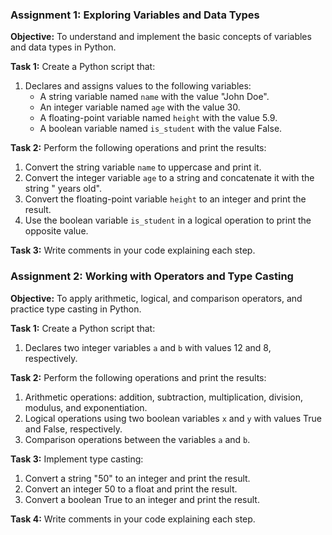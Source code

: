 ### Assignment 1: Exploring Variables and Data Types
**Objective:** To understand and implement the basic concepts of variables and data types in Python.

**Task 1:** Create a Python script that:
1. Declares and assigns values to the following variables:
   - A string variable named `name` with the value "John Doe".
   - An integer variable named `age` with the value 30.
   - A floating-point variable named `height` with the value 5.9.
   - A boolean variable named `is_student` with the value False.

**Task 2:** Perform the following operations and print the results:
1. Convert the string variable `name` to uppercase and print it.
2. Convert the integer variable `age` to a string and concatenate it with the string " years old".
3. Convert the floating-point variable `height` to an integer and print the result.
4. Use the boolean variable `is_student` in a logical operation to print the opposite value.

**Task 3:** Write comments in your code explaining each step.

### Assignment 2: Working with Operators and Type Casting
**Objective:** To apply arithmetic, logical, and comparison operators, and practice type casting in Python.

**Task 1:** Create a Python script that:
1. Declares two integer variables `a` and `b` with values 12 and 8, respectively.

**Task 2:** Perform the following operations and print the results:
1. Arithmetic operations: addition, subtraction, multiplication, division, modulus, and exponentiation.
2. Logical operations using two boolean variables `x` and `y` with values True and False, respectively.
3. Comparison operations between the variables `a` and `b`.

**Task 3:** Implement type casting:
1. Convert a string "50" to an integer and print the result.
2. Convert an integer 50 to a float and print the result.
3. Convert a boolean True to an integer and print the result.

**Task 4:** Write comments in your code explaining each step.
